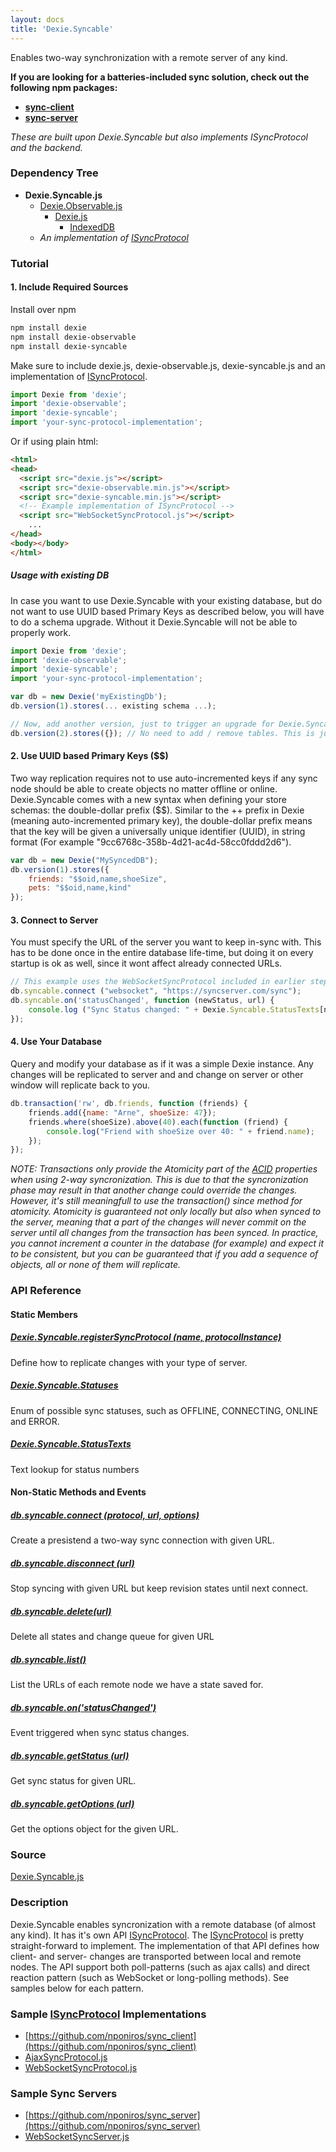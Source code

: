 ```yaml
---
layout: docs
title: 'Dexie.Syncable'
---
```


Enables two-way synchronization with a remote server of any kind.

**If you are looking for a batteries-included sync solution, check out the following npm packages:**

* **[sync-client](https://www.npmjs.com/package/sync-client)**
* **[sync-server](https://www.npmjs.com/package/sync-server)**

*These are built upon Dexie.Syncable but also implements ISyncProtocol and the backend.*

### Dependency Tree

 * **Dexie.Syncable.js**
   * [Dexie.Observable.js](/docs/Observable/Dexie.Observable.js)
     * [Dexie.js](/docs/Dexie/Dexie.js)
       * [IndexedDB](https://developer.mozilla.org/en-US/docs/Web/API/IndexedDB_API)
   * _An implementation of [ISyncProtocol](/docs/Syncable/Dexie.Syncable.ISyncProtocol)_

### Tutorial

#### 1. Include Required Sources

Install over npm

```bash
npm install dexie
npm install dexie-observable
npm install dexie-syncable
```
Make sure to include dexie.js, dexie-observable.js, dexie-syncable.js and an implementation of [ISyncProtocol](/docs/Syncable/Dexie.Syncable.ISyncProtocol).

```javascript
import Dexie from 'dexie';
import 'dexie-observable';
import 'dexie-syncable';
import 'your-sync-protocol-implementation';
```

Or if using plain html:

```html
<html>
<head>
  <script src="dexie.js"></script>
  <script src="dexie-observable.min.js"></script>
  <script src="dexie-syncable.min.js"></script>
  <!-- Example implementation of ISyncProtocol -->
  <script src="WebSocketSyncProtocol.js"></script>
    ...
</head>
<body></body>
</html>
```

##### Usage with existing DB

In case you want to use Dexie.Syncable with your existing database, but do not want to use UUID based Primary Keys as described below, you will have to do a schema upgrade. Without it Dexie.Syncable will not be able to properly work.

```javascript
import Dexie from 'dexie';
import 'dexie-observable';
import 'dexie-syncable';
import 'your-sync-protocol-implementation';

var db = new Dexie('myExistingDb');
db.version(1).stores(... existing schema ...);

// Now, add another version, just to trigger an upgrade for Dexie.Syncable
db.version(2).stores({}); // No need to add / remove tables. This is just to allow the addon to install its tables.
```

#### 2. Use UUID based Primary Keys ($$)

Two way replication requires not to use auto-incremented keys if any sync node should be able to create objects no matter offline or online. Dexie.Syncable comes with a new syntax when defining your store schemas: the double-dollar prefix ($$). Similar to the ++ prefix in Dexie (meaning auto-incremented primary key), the double-dollar prefix means that the key will be given a universally unique identifier (UUID), in string format (For example "9cc6768c-358b-4d21-ac4d-58cc0fddd2d6").

```javascript
var db = new Dexie("MySyncedDB");
db.version(1).stores({
    friends: "$$oid,name,shoeSize",
    pets: "$$oid,name,kind"
});
```

#### 3. Connect to Server

You must specify the URL of the server you want to keep in-sync with. This has to be done once in the entire database life-time, but doing it on every startup is ok as well, since it wont affect already connected URLs.

```javascript
// This example uses the WebSocketSyncProtocol included in earlier steps.
db.syncable.connect ("websocket", "https://syncserver.com/sync");
db.syncable.on('statusChanged', function (newStatus, url) {
    console.log ("Sync Status changed: " + Dexie.Syncable.StatusTexts[newStatus]);
});
```

#### 4. Use Your Database

Query and modify your database as if it was a simple Dexie instance. Any changes will be replicated to server and and change on server or other window will replicate back to you.

```javascript
db.transaction('rw', db.friends, function (friends) {
    friends.add({name: "Arne", shoeSize: 47});
    friends.where(shoeSize).above(40).each(function (friend) {
        console.log("Friend with shoeSize over 40: " + friend.name);
    });
});
```

_NOTE: Transactions only provide the Atomicity part of the [ACID](http://en.wikipedia.org/wiki/ACID) properties when using 2-way syncronization. This is due to that the syncronization phase may result in that another change could override the changes. However, it's still meaningfull to use the transaction() since method for atomicity. Atomicity is guaranteed not only locally but also when synced to the server, meaning that a part of the changes will never commit on the server until all changes from the transaction has been synced. In practice, you cannot increment a counter in the database (for example) and expect it to be consistent, but you can be guaranteed that if you add a sequence of objects, all or none of them will replicate._

### API Reference

#### Static Members

##### [Dexie.Syncable.registerSyncProtocol (name, protocolInstance)](/docs/Syncable/Dexie.Syncable.registerSyncProtocol())
Define how to replicate changes with your type of server.

##### [Dexie.Syncable.Statuses](/docs/Syncable/Dexie.Syncable.Statuses)
Enum of possible sync statuses, such as OFFLINE, CONNECTING, ONLINE and ERROR.

##### [Dexie.Syncable.StatusTexts](/docs/Syncable/Dexie.Syncable.StatusTexts)
Text lookup for status numbers

#### Non-Static Methods and Events

##### [db.syncable.connect (protocol, url, options)](/docs/Syncable/db.syncable.connect())
Create a presistend a two-way sync connection with given URL.

##### [db.syncable.disconnect (url)](/docs/Syncable/db.syncable.disconnect())
Stop syncing with given URL but keep revision states until next connect.

##### [db.syncable.delete(url)](/docs/Syncable/db.syncable.delete())
Delete all states and change queue for given URL

##### [db.syncable.list()](/docs/Syncable/db.syncable.list())
List the URLs of each remote node we have a state saved for.

##### [db.syncable.on('statusChanged')](/docs/Syncable/db.syncable.on('statusChanged'))
Event triggered when sync status changes.

##### [db.syncable.getStatus (url)](/docs/Syncable/db.syncable.getStatus())
Get sync status for given URL.

##### [db.syncable.getOptions (url)](/docs/Syncable/db.syncable.getOptions())

Get the options object for the given URL.

### Source

[Dexie.Syncable.js](https://github.com/dfahlander/Dexie.js/blob/master/addons/Dexie.Syncable/src/Dexie.Syncable.js)

### Description

Dexie.Syncable enables syncronization with a remote database (of almost any kind). It has it's own API [ISyncProtocol](/docs/Syncable/Dexie.Syncable.ISyncProtocol). The [ISyncProtocol](/docs/Syncable/Dexie.Syncable.ISyncProtocol) is pretty straight-forward to implement. The implementation of that API defines how client- and server- changes are transported between local and remote nodes. The API support both poll-patterns (such as ajax calls) and direct reaction pattern (such as WebSocket or long-polling methods). See samples below for each pattern.

### Sample [ISyncProtocol](/docs/Syncable/Dexie.Syncable.ISyncProtocol) Implementations
 * [https://github.com/nponiros/sync_client](https://github.com/nponiros/sync_client)
 * [AjaxSyncProtocol.js](https://github.com/dfahlander/Dexie.js/blob/master/samples/remote-sync/ajax/AjaxSyncProtocol.js)
 * [WebSocketSyncProtocol.js](https://github.com/dfahlander/Dexie.js/blob/master/samples/remote-sync/websocket/WebSocketSyncProtocol.js)

### Sample Sync Servers
 * [https://github.com/nponiros/sync_server](https://github.com/nponiros/sync_server)
 * [WebSocketSyncServer.js](https://github.com/dfahlander/Dexie.js/blob/master/samples/remote-sync/websocket/WebSocketSyncServer.js)
